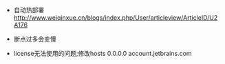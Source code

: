 * 自动热部署 http://www.weiqinxue.cn/blogs/index.php/User/articleview/ArticleID/U2A176

* 断点过多会变慢

* license无法使用的问题;修改hosts 0.0.0.0 account.jetbrains.com